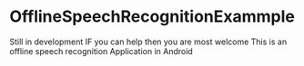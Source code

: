 # OfflineSpeechRecognitionExammple

Still in development
IF you can help then you are most welcome
This is an offline speech recognition Application in Android
